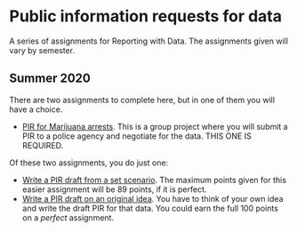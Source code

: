 # Public information requests for data

A series of assignments for Reporting with Data. The assignments given will vary by semester.

## Summer 2020

There are two assignments to complete here, but in one of them you will have a choice.

- [PIR for Marijuana arrests](pir-drug-offenses.md). This is a group project where you will submit a PIR to a police agency and negotiate for the data. THIS ONE IS REQUIRED.

Of these two assignments, you do just one:

- [Write a PIR draft from a set scenario](pir-draft-scenario.md). The maximum points given for this easier assignment will be 89 points, if it is perfect.
- [Write a PIR draft on an original idea](pir-draft-original.md). You have to think of your own idea and write the draft PIR for that data. You could earn the full 100 points on a _perfect_ assignment.
